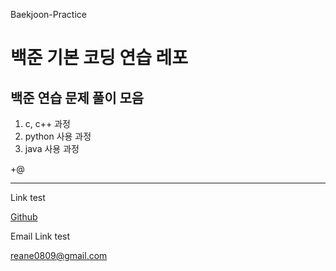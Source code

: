 Baekjoon-Practice
# 백준 기본 코딩 연습 레포
## 백준 연습 문제 풀이 모음


1. c, c++ 과정 
2. python 사용 과정
3. java 사용 과정

+@

***

Link test

[Github](https://github.com/reane0809/Baekjoon-Practice, "git link")

Email Link test

<reane0809@gmail.com>
